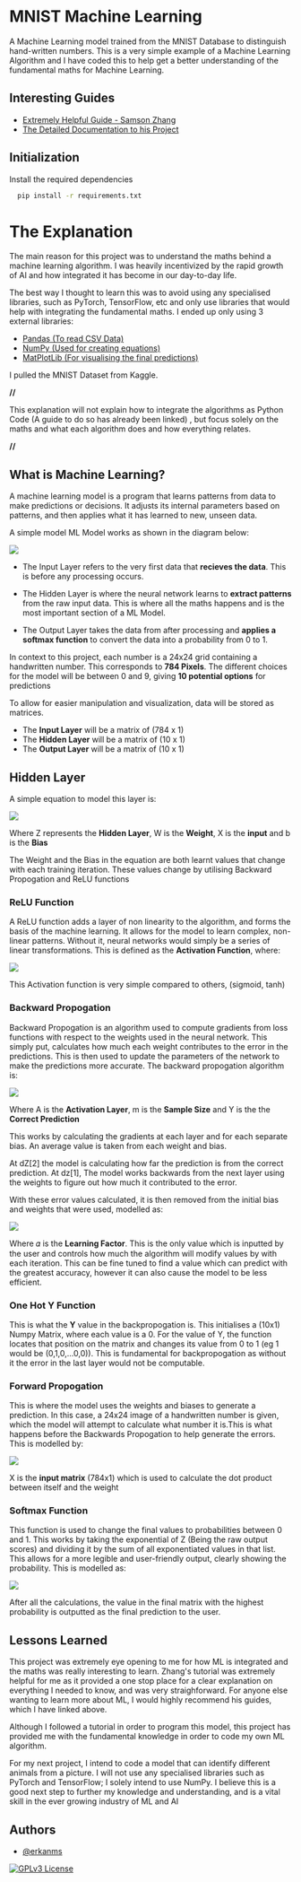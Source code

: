 
# MNIST Machine Learning

A Machine Learning model trained from the MNIST Database to distinguish hand-written numbers. 
This is a very simple example of a Machine Learning Algorithm and I have coded this to help get a better understanding of the fundamental maths for Machine Learning.


## Interesting Guides

 - [Extremely Helpful Guide - Samson Zhang](https://awesomeopensource.com/project/elangosundar/awesome-README-templates)
- [The Detailed Documentation to his Project](https://www.kaggle.com/code/wwsalmon/simple-mnist-nn-from-scratch-numpy-no-tf-keras)
 

## Initialization

Install the required dependencies

```bash
  pip install -r requirements.txt
```
    
    
# The Explanation 

The main reason for this project was to understand the maths behind a machine learning algorithm. 
I was heavily incentivized by the rapid growth of AI and how integrated it has become in our day-to-day life.

The best way I thought to learn this was to avoid using any specialised libraries, such as PyTorch, TensorFlow, etc and only use libraries that would help with integrating the fundamental maths. I ended up only using 3 external libraries:

- [Pandas (To read CSV Data)](https://pandas.pydata.org/docs/)
- [NumPy (Used for creating equations)](https://numpy.org/doc/)
- [MatPlotLib (For visualising the final predictions)](https://matplotlib.org/stable/index.html) 

I pulled the MNIST Dataset from Kaggle.


**//**

This explanation will not explain how to integrate the algorithms as Python Code (A guide to do so has already been linked) , but focus solely on the maths and what each algorithm does and how everything relates.

**//**
## What is Machine Learning?

A machine learning model is a program that learns patterns from data to make predictions or decisions. It adjusts its internal parameters based on patterns, and then applies what it has learned to new, unseen data.

A simple model ML Model works as shown in the diagram below:

![](https://imgur.com/jGkzEvI.png)

- The Input Layer refers to the very first data that **recieves the data**. This is before any processing occurs.

- The Hidden Layer is where the neural network learns to **extract patterns** from the raw input data. This is where all the maths happens and is the most important section of a ML Model.

- The Output Layer takes the data from after processing and **applies a softmax function** to convert the data into a probability from 0 to 1.

In context to this project, each number is a 24x24 grid containing a handwritten number.
This corresponds to **784 Pixels**. The different choices for the model will be between 0 and 9, giving **10 potential options** for predictions

To allow for easier manipulation and visualization, data will be stored as matrices.

- The **Input Layer** will be a matrix of (784 x 1)
- The **Hidden Layer** will be a matrix of (10 x 1)
- The **Output Layer** will be a matrix of (10 x 1)

## Hidden Layer

A simple equation to model this layer is: 

![](https://imgur.com/4yEhgOM.png)

Where Z represents the **Hidden Layer**, W is the **Weight**, X is the **input** and b is the **Bias**

The Weight and the Bias in the equation are both learnt values that change with each training iteration. These values change by utilising Backward Propogation and ReLU functions

### ReLU Function
A ReLU function adds a layer of non linearity to the algorithm, and forms the basis of the machine learning. It allows for the model to learn complex, non-linear patterns. Without it, neural networks would simply be a series of linear transformations. This is defined as the **Activation Function**, where:

![](https://imgur.com/LYlgyk0.png)

This Activation function is very simple compared to others, (sigmoid, tanh)

### Backward Propogation

Backward Propogation is an algorithm used to compute gradients from loss functions with respect to the weights used in the neural network. This simply put, calculates how much each weight contributes to the error in the predictions. This is then used to update the parameters of the network to make the predictions more accurate. The backward propogation algorithm is:

![](https://imgur.com/13l3MxW.png)

Where A is the **Activation Layer**, m is the **Sample Size** and Y is the the **Correct Prediction**

This works by calculating the gradients at each layer and for each separate bias. An average value is taken from each weight and bias. 

At dZ[2] the model is calculating how far the prediction is from the correct prediction. 
At dz[1], The model works backwards from the next layer using the weights to figure out how much it contributed to the error. 

With these error values calculated, it is then removed from the initial bias and weights that were used, modelled as:

![](https://imgur.com/OqDK3dE.png)

Where 𝛼 is the **Learning Factor**. This is the only value which is inputted by the user and controls how much the algorithm will modify values by with each iteration. This can be fine tuned to find a value which can predict with the greatest accuracy, however it can also cause the model to be less efficient.

### One Hot Y Function
This is what the **Y** value in the backpropogation is. This initialises a (10x1) Numpy Matrix, where each value is a 0. For the value of Y, the function locates that position on the matrix and changes its value from 0 to 1 (eg 1 would be (0,1,0,...0,0)). This is fundamental for backpropogation as without it the error in the last layer would not be computable.

### Forward Propogation

This is where the model uses the weights and biases to generate a prediction. In this case, a 24x24 image of a handwritten number is given, which the model will attempt to calculate what number it is.This is what happens before the Backwards Propogation to help generate the errors. This is modelled by:

![](https://imgur.com/0unRWXk.png)

X is the **input matrix** (784x1) which is used to calculate the dot product between itself and the weight

### Softmax Function
This function is used to change the final values to probabilities between 0 and 1. This works by taking the exponential of Z (Being the raw output scores) and dividing it by the sum of all exponentiated values in that list. This allows for a more legible and user-friendly output, clearly showing the probability. This is modelled as:

![](https://imgur.com/eEGmpWA.png)

After all the calculations, the value in the final matrix with the highest probability is outputted as the final prediction to the user.


## Lessons Learned

This project was extremely eye opening to me for how ML is integrated and the maths was really interesting to learn. Zhang's tutorial was extremely helpful for me as it provided a one stop place for a clear explanation on everything I needed to know, and was very straighforward. For anyone else wanting to learn more about ML, I would highly recommend his guides, which I have linked above.

Although I followed a tutorial in order to program this model, this project has provided me with the fundamental knowledge in order to code my own ML algorithm. 

For my next project, I intend to code a model that can identify different animals from a picture. I will not use any specialised libraries such as PyTorch and TensorFlow; I solely intend to use NumPy. I believe this is a good next step to further my knowledge and understanding, and is a vital skill in the ever growing industry of ML and AI


## Authors

- [@erkanms](https://www.github.com/erkanms)



[![GPLv3 License](https://img.shields.io/badge/License-GPL%20v3-turquoise.svg)](https://opensource.org/licenses/)


